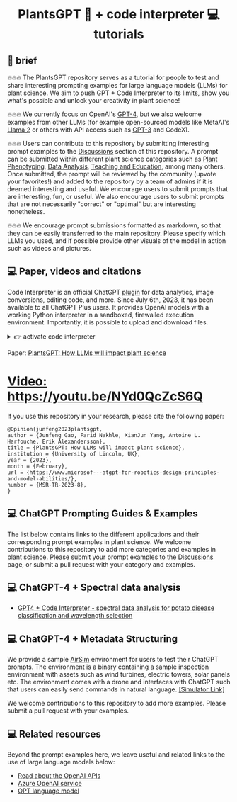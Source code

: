 
<h1 align="center">PlantsGPT 💬 + code interpreter 💻 tutorials</h1>

## 👋 brief

🔥🔥🔥 The PlantsGPT repository serves as a tutorial for people to test and share interesting prompting examples for large language models (LLMs) for plant science. We aim to push GPT + Code Interpreter to its limits, show you what's possible and unlock your creativity in plant science!

🔥🔥🔥 We currently focus on OpenAI's [GPT-4](https://openai.com/gpt-4), but we also welcome examples from other LLMs (for example open-sourced models like MetaAI's [Llama 2](https://ai.meta.com/llama/) or others with API access such as [GPT-3](https://openai.com/api/) and CodeX).

🔥🔥🔥 Users can contribute to this repository by submitting interesting prompt examples to the [Discussions](https://github.com/microsoft/PromptCraft-Robotics/discussions) section of this repository. A prompt can be submitted within different plant science categories such as [Plant Phenotyping](https://github.com/microsoft/PromptCraft-Robotics/discussions/categories/llm-manipulation), [Data Analysis](https://github.com/microsoft/PromptCraft-Robotics/discussions/categories/llm-home-robots), [Teaching and Education](https://github.com/microsoft/PromptCraft-Robotics/discussions/categories/llm-physical-reasoning), among many others.
Once submitted, the prompt will be reviewed by the community (upvote your favorites!) and added to the repository by a team of admins if it is deemed interesting and useful.
We encourage users to submit prompts that are interesting, fun, or useful. We also encourage users to submit prompts that are not necessarily "correct" or "optimal" but are interesting nonetheless.

🔥🔥🔥 We encourage prompt submissions formatted as markdown, so that they can be easily transferred to the main repository. Please specify which LLMs you used, and if possible provide other visuals of the model in action such as videos and pictures.



## 💻 Paper, videos and citations
Code Interpreter is an official ChatGPT [plugin](https://openai.com/blog/chatgpt-plugins) for data analytics, image conversions, editing code, and more. Since July 6th, 2023, it has been available to all ChatGPT Plus users. It provides OpenAI models with a working Python interpreter in a sandboxed, firewalled execution environment. Importantly, it is possible to upload and download files.

<details close>
<summary>👉 activate code interpreter</summary>

1. Navigate to ChatGPT settings.

2. Activate Code Interpreter in the "Beta features" tab.

    <img width="600" src="https://github.com/SkalskiP/awesome-chatgpt-code-interpreter-experiments/assets/26109316/18fadd19-90d0-4e05-9882-6cfac8990f68">
    
    <br>
    <br>

3. Select GPT-4 + Code Interpreter environment.

    <img width="600" src="https://github.com/SkalskiP/awesome-chatgpt-code-interpreter-experiments/assets/26109316/33e5831a-0098-4252-80ec-80d992a254aa">

</details>


Paper: <a href="https://www.microsoft.com/en-us/research/uploads/prod/2023/02/ChatGPT___Robotics.pdf" target="_blank">PlantsGPT: How LLMs will impact plant science

# Video: <a href="https://youtu.be/NYd0QcZcS6Q" target="_blank">https://youtu.be/NYd0QcZcS6Q</a>   #

If you use this repository in your research, please cite the following paper:

```
@Opinion{junfeng2023plantsgpt,
author = {Junfeng Gao, Farid Nakhle, XianJun Yang, Antoine L. Harfouche, Erik Alexandersson},
title = {PlantsGPT: How LLMs will impact plant science},
institution = {University of Lincoln, UK},
year = {2023},
month = {February},
url = {https://www.microsof---atgpt-for-robotics-design-principles-and-model-abilities/},
number = {MSR-TR-2023-8},
}
```

## 💻 ChatGPT Prompting Guides & Examples

The list below contains links to the different applications and their corresponding prompt examples in plant science. We welcome contributions to this repository to add more categories and examples in plant science. Please submit your prompt examples to the [Discussions](https://github.com/JunfengGaolab/PlantsGPT/discussions) page, or submit a pull request with your category and examples.

## 💻 ChatGPT-4 + Spectral data analysis
* [GPT4 + Code Interpreter - spectral data analysis for potato disease classification and wavelength selection](examples/spectral_data_analysis/potato_disease_classification.md)


## 💻 ChatGPT-4 + Metadata Structuring 

We provide a sample [AirSim](https://github.com/microsoft/AirSim) environment for users to test their ChatGPT prompts. The environment is a binary containing a sample inspection environment with assets such as wind turbines, electric towers, solar panels etc. The environment comes with a drone and interfaces with ChatGPT such that users can easily send commands in natural language. [[Simulator Link]](chatgpt_airsim/README.md)

We welcome contributions to this repository to add more examples. Please submit a pull request with your examples.

## 💻 Related resources

Beyond the prompt examples here, we leave useful and related links to the use of large language models below:

* [Read about the OpenAI APIs](https://openai.com/api/)
* [Azure OpenAI service](https://azure.microsoft.com/en-us/products/cognitive-services/openai-service)
* [OPT language model](https://huggingface.co/docs/transformers/model_doc/opt)

